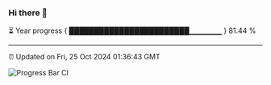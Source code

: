 ### Hi there 👋

⏳ Year progress { ████████████████████████▁▁▁▁▁▁ } 81.44 %

---

⏰ Updated on Fri, 25 Oct 2024 01:36:43 GMT

![Progress Bar CI](https://github.com/liununu/liununu/workflows/Progress%20Bar%20CI/badge.svg)
